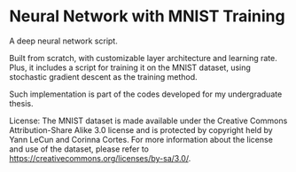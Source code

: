 # Neural Network with MNIST Training
A deep neural network script.

Built from scratch, with customizable layer architecture and learning rate.
Plus, it includes a script for training it on the MNIST dataset, using stochastic gradient descent
as the training method.

Such implementation is part of the codes developed for my undergraduate thesis.

License: The MNIST dataset is made available under the Creative Commons Attribution-Share Alike 3.0 license and is protected by copyright held by Yann LeCun and Corinna Cortes. 
For more information about the license and  use of the dataset, please refer to https://creativecommons.org/licenses/by-sa/3.0/.




